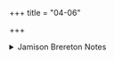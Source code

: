 +++
title = "04-06"

+++

<details><summary>Jamison Brereton Notes</summary>

Fronted forms of the 2nd sg. pronoun begin most of the metrically significant sections in this sequence of vss. (4a, d, 5a, d, 6a).
</details>
